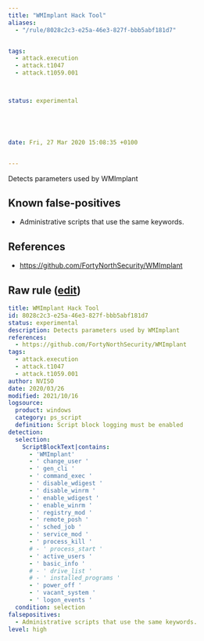 ```yaml
---
title: "WMImplant Hack Tool"
aliases:
  - "/rule/8028c2c3-e25a-46e3-827f-bbb5abf181d7"


tags:
  - attack.execution
  - attack.t1047
  - attack.t1059.001



status: experimental





date: Fri, 27 Mar 2020 15:08:35 +0100


---
```


Detects parameters used by WMImplant

<!--more-->


## Known false-positives

* Administrative scripts that use the same keywords.



## References

* https://github.com/FortyNorthSecurity/WMImplant


## Raw rule ([edit](https://github.com/SigmaHQ/sigma/edit/master/rules/windows/powershell/powershell_script/posh_ps_wmimplant.yml))
```yaml
title: WMImplant Hack Tool
id: 8028c2c3-e25a-46e3-827f-bbb5abf181d7
status: experimental
description: Detects parameters used by WMImplant
references:
  - https://github.com/FortyNorthSecurity/WMImplant
tags:
  - attack.execution
  - attack.t1047
  - attack.t1059.001
author: NVISO
date: 2020/03/26
modified: 2021/10/16
logsource:
  product: windows
  category: ps_script
  definition: Script block logging must be enabled
detection:
  selection:
    ScriptBlockText|contains:
      - 'WMImplant'
      - ' change_user '
      - ' gen_cli '
      - ' command_exec '
      - ' disable_wdigest '
      - ' disable_winrm '
      - ' enable_wdigest '
      - ' enable_winrm '
      - ' registry_mod '
      - ' remote_posh '
      - ' sched_job '
      - ' service_mod '
      - ' process_kill '
      # - ' process_start '
      - ' active_users '
      - ' basic_info '
      # - ' drive_list '
      # - ' installed_programs '
      - ' power_off '
      - ' vacant_system '
      - ' logon_events '
  condition: selection
falsepositives:
  - Administrative scripts that use the same keywords.
level: high

```
